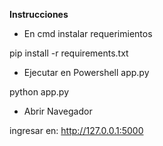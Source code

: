 **Instrucciones**
* En cmd instalar requerimientos

pip install -r requirements.txt

* Ejecutar en Powershell app.py

python app.py

* Abrir Navegador

ingresar en: http://127.0.0.1:5000

